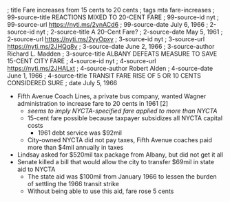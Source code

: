 ; title Fare increases from 15 cents to 20 cents
; tags mta fare-increases
; 99-source-title REACTIONS MIXED TO 20-CENT FARE
; 99-source-id nyt
; 99-source-url https://nyti.ms/2ynACd6
; 99-source-date July 6, 1966
; 2-source-id nyt
; 2-source-title A 20-Cent Fare?
; 2-source-date May 5, 1961
; 2-source-url https://nyti.ms/2yyOpxy
; 3-source-id nyt
; 3-source-url https://nyti.ms/2JHQg8v
; 3-source-date June 2, 1966
; 3-source-author Richard L. Madden
; 3-source-title ALBANY DEFEATS MEASURE TO SAVE 15-CENT CITY FARE
; 4-source-id nyt
; 4-source-url https://nyti.ms/2JHALxt
; 4-source-author Robert Alden
; 4-source-date June 1, 1966
; 4-source-title TRANSIT FARE RISE OF 5 OR 10 CENTS CONSIDERED SURE
; date July 5, 1966

- Fifth Avenue Coach Lines, a private bus company, wanted Wagner administration to increase fare to 20 cents in 1961 [2]
  - *seems to imply NYCTA-specified fare applied to more than NYCTA*
  - 15-cent fare possible because taxpayer subsidizes all NYCTA capital costs
    - 1961 debt service was $92mil
  - City-owned NYCTA did not pay taxes, Fifth Avenue coaches paid more than $4mil annually in taxes
- Lindsay asked for $520mil tax package from Albany, but did not get it all
- Senate killed a bill that would allow the city to transfer $69mil in state aid to NYCTA
  - The state aid was $100mil from January 1966 to lessen the burden of settling the 1966 transit strike
  - Without being able to use this aid, fare rose 5 cents
